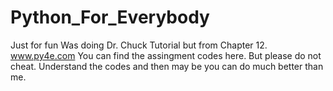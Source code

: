 # Python_For_Everybody

Just for fun
Was doing Dr. Chuck Tutorial but from Chapter 12.
www.py4e.com
You can find the assingment codes here.
But please do not cheat. Understand the codes and then may be you can do much better than me.
